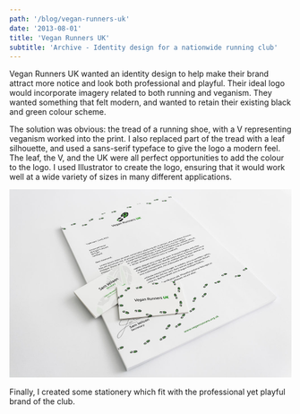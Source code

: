 ```yaml
---
path: '/blog/vegan-runners-uk'
date: '2013-08-01'
title: 'Vegan Runners UK'
subtitle: 'Archive - Identity design for a nationwide running club'
---
```


Vegan Runners UK wanted an identity design to help make their brand attract more notice and look both professional and playful. Their ideal logo would incorporate imagery related to both running and veganism. They wanted something that felt modern, and wanted to retain their existing black and green colour scheme.

<!-- vruk logo -->

The solution was obvious: the tread of a running shoe, with a V representing veganism worked into the print. I also replaced part of the tread with a leaf silhouette, and used a sans-serif typeface to give the logo a modern feel. The leaf, the V, and the UK were all perfect opportunities to add the colour to the logo. I used Illustrator to create the logo, ensuring that it would work well at a wide variety of sizes in many different applications.

![](./stationery.jpg)

Finally, I created some stationery which fit with the professional yet playful brand of the club.
